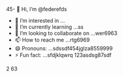 45- 👋 Hi, I’m @federefds
- 👀 I’m interested in ...
- 🌱 I’m currently learning ...ss
- 💞️ I’m looking to collaborate on ...wer6963
- 📫 How to reach me ...rtg6969
- 😄 Pronouns: ...sdssdf454jglza8559999
- ⚡ Fun fact: ...sfdjklqwrq
123asdsg87sdf
<!---4561154
federefds/federefds is a ✨ special ✨ repository because its `README.md` (11this file) appears on your GitHub profjllile.
You can click the Preview link to take a look at your changes.45
--->
2
63

